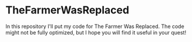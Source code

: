 # TheFarmerWasReplaced
In this repository I'll put my code for The Farmer Was Replaced.
The code might not be fully optimized, but I hope you will find it useful in your quest!
